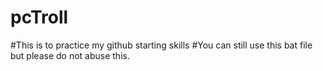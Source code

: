 # pcTroll
#This is to practice my github starting skills
#You can still use this bat file but please do not abuse this.
